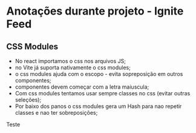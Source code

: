# Anotações durante projeto - Ignite Feed

## CSS Modules

- No react importamos o css nos arquivos JS;
- no Vite já suporta nativamente o css modules;
- o css modules ajuda com o escopo - evita sopreposição em outros componentes;
- componentes devem começar com a letra maiuscula;
- Com css modules tentamos usar sempre classes no css (evitar outras seleções);
- Por baixo dos panos o css modules gera um Hash para nao repetir classes e nao ter sobreposições;

Teste